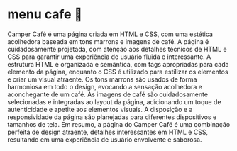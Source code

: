 # menu cafe 🍵
Camper Café é uma página criada em HTML e CSS, com uma estética acolhedora baseada em tons marrons e imagens de café. A página é cuidadosamente projetada, com atenção aos detalhes técnicos de HTML e CSS para garantir uma experiência de usuário fluida e interessante. A estrutura HTML é organizada e semântica, com tags apropriadas para cada elemento da página, enquanto o CSS é utilizado para estilizar os elementos e criar um visual atraente. Os tons marrons são usados de forma harmoniosa em todo o design, evocando a sensação acolhedora e aconchegante de um café. As imagens de café são cuidadosamente selecionadas e integradas ao layout da página, adicionando um toque de autenticidade e apetite aos elementos visuais. A disposição e a responsividade da página são planejadas para diferentes dispositivos e tamanhos de tela. Em resumo, a página do Camper Café é uma combinação perfeita de design atraente, detalhes interessantes em HTML e CSS, resultando em uma experiência de usuário envolvente e saborosa.
